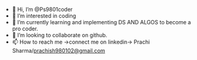 - 👋 Hi, I’m @Ps9801coder
- 👀 I’m interested in coding
- 🌱 I’m currently learning and implementing DS AND ALGOS to become a pro coder.
- 💞️ I’m looking to collaborate on github.
- 📫 How to reach me ->connect me on linkedin-> Prachi Sharma/prachish980102@gmail.com

<!---
Hello !
Welcome to my github repo.Stay tuned for some amazing coding questions and projects on this page.Happy coding!
--->
